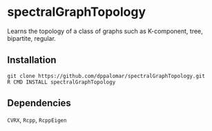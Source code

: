 # spectralGraphTopology
Learns the topology of a class of graphs such as K-component, tree, bipartite, regular.

## Installation
```
git clone https://github.com/dppalomar/spectralGraphTopology.git
R CMD INSTALL spectralGraphTopology
```

## Dependencies
``CVRX``,
``Rcpp``,
``RcppEigen``
